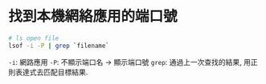 # 找到本機網絡應用的端口號

```sh
# ls open file 
lsof -i -P | grep `filename`
```

`-i`: 網路應用
`-P`: 不顯示端口名 -> 顯示端口號
`grep`: 通過上一次查找的結果, 用正則表達式去匹配目標結果.
